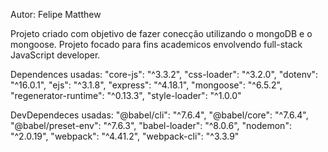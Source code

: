Autor: Felipe Matthew

Projeto criado com objetivo de fazer conecção utilizando o mongoDB e o mongoose.
Projeto focado para fins academicos envolvendo full-stack JavaScript developer.

Dependences usadas: 
    "core-js": "^3.3.2",
    "css-loader": "^3.2.0",
    "dotenv": "^16.0.1",
    "ejs": "^3.1.8",
    "express": "^4.18.1",
    "mongoose": "^6.5.2",
    "regenerator-runtime": "^0.13.3",
    "style-loader": "^1.0.0"

DevDependeces usadas:
    "@babel/cli": "^7.6.4",
    "@babel/core": "^7.6.4",
    "@babel/preset-env": "^7.6.3",
    "babel-loader": "^8.0.6",
    "nodemon": "^2.0.19",
    "webpack": "^4.41.2",
    "webpack-cli": "^3.3.9"